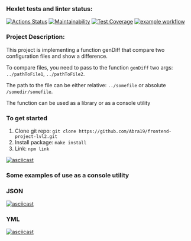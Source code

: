 ### Hexlet tests and linter status:
[![Actions Status](https://github.com/Abra19/frontend-project-lvl2/workflows/hexlet-check/badge.svg)](https://github.com/Abra19/frontend-project-lvl2/actions)
[![Maintainability](https://api.codeclimate.com/v1/badges/92fde65ab3d2fe28719f/maintainability)](https://codeclimate.com/github/Abra19/frontend-project-lvl2/maintainability)
[![Test Coverage](https://api.codeclimate.com/v1/badges/92fde65ab3d2fe28719f/test_coverage)](https://codeclimate.com/github/Abra19/frontend-project-lvl2/test_coverage)
[![example workflow](https://github.com/Abra19/frontend-project-lvl2/actions/workflows/node.js.yml/badge.svg)](https://github.com/Abra19/frontend-project-lvl2/actions)
### Project Description:
This project is implementing a function genDiff that compare two configuration files and show a difference.

To compare files, you need to pass to the function `genDiff` two args:  `../pathToFile1`, `../pathToFile2`. 

The path to the file can be either relative: `../somefile` or absolute `/somedir/somefile`.

The function can be used as a library or as a console utility
### To get started

1. Clone git repo: `git clone https://github.com/Abra19/frontend-project-lvl2.git`
2. Install package: `make install`
3. Link: `npm link`

[![asciicast](https://asciinema.org/a/UftaS3pMvoUpBoyoEFkt37AVu.svg)](https://asciinema.org/a/UftaS3pMvoUpBoyoEFkt37AVu)
### Some examples of use as a console utility

 ### JSON

[![asciicast](https://asciinema.org/a/IGOK5BtF81gDNywfZQVVLUxaY.svg)](https://asciinema.org/a/IGOK5BtF81gDNywfZQVVLUxaY)

 ### YML

 [![asciicast](https://asciinema.org/a/ksboO8hFlpp6bZlUkgvxPfbWh.svg)](https://asciinema.org/a/ksboO8hFlpp6bZlUkgvxPfbWh)